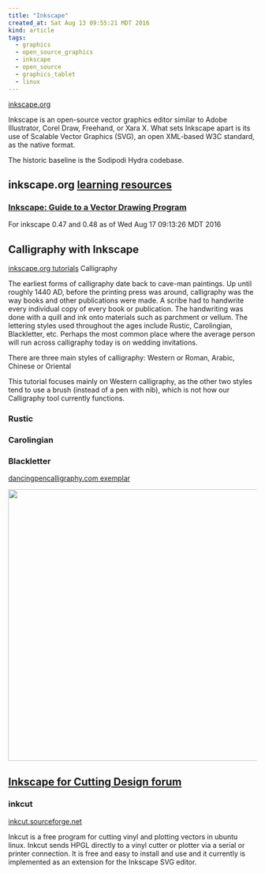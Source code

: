 ```yaml
---
title: "Inkscape"
created_at: Sat Aug 13 09:55:21 MDT 2016
kind: article
tags:
  - graphics
  - open_source_graphics
  - inkscape
  - open_source
  - graphics_tablet
  - linux
---
```


<a href="https://inkscape.org/en/" target="_blank">inkscape.org</a>

Inkscape is an open-source vector graphics editor similar to Adobe
Illustrator, Corel Draw, Freehand, or Xara X. What sets Inkscape apart is
its use of Scalable Vector Graphics (SVG), an open XML-based W3C standard,
as the native format.

The historic baseline is the Sodipodi Hydra codebase.

## inkscape.org <a href="https://inkscape.org/en/learn/" target="_blank">learning resources</a>

### <a href="http://tavmjong.free.fr/INKSCAPE/MANUAL/html/index.html" target="_blank">Inkscape: Guide to a Vector Drawing Program</a>

For inkscape 0.47 and 0.48 as of Wed Aug 17 09:13:26 MDT 2016

## Calligraphy with Inkscape

<a href="https://inkscape.org/en/doc/tutorials/calligraphy/tutorial-calligraphy.en.html" target="_blank">inkscape.org tutorials</a>
Calligraphy

The earliest forms of calligraphy date back to cave-man paintings. Up
until roughly 1440 AD, before the printing press was around, calligraphy
was the way books and other publications were made. A scribe had to
handwrite every individual copy of every book or publication. The
handwriting was done with a quill and ink onto materials such as
parchment or vellum. The lettering styles used throughout the ages
include Rustic, Carolingian, Blackletter, etc. Perhaps the most common
place where the average person will run across calligraphy today is on
wedding invitations.

There are three main styles of calligraphy: Western or Roman, Arabic,
Chinese or Oriental

This tutorial focuses mainly on Western calligraphy, as the other two
styles tend to use a brush (instead of a pen with nib), which is not
how our Calligraphy tool currently functions.

### Rustic

### Carolingian

### Blackletter

<a href="http://www.dancingpencalligraphy.com/howto/BlackletterLesson.html" target="_blank">dancingpencalligraphy.com exemplar</a>

<img src="/assets/images/dancingpencalligraphy-blackletter-exemplar.jpg" width="550px">

## <a href="http://www.inkscapecuttingdesign.com/smf/" target="_blank">Inkscape for Cutting Design forum</a>

<!--
cootcraig 1Banana2
-->

### inkcut

<a href="http://inkcut.sourceforge.net/" target="_blank">inkcut.sourceforge.net</a>

Inkcut is a free program for cutting vinyl and plotting vectors in ubuntu
linux. Inkcut sends HPGL directly to a vinyl cutter or plotter via a
serial or printer connection. It is free and easy to install and use and
it currently is implemented as an extension for the Inkscape SVG editor.

<!--
html boilerplate
<a href="" target="_blank"></a>
<a name=""></a>
<img src="" width="400px">
<ul>
  <li></li>
</ul>
<pre>
</pre>
<pre><code>
</code></pre>
-->
